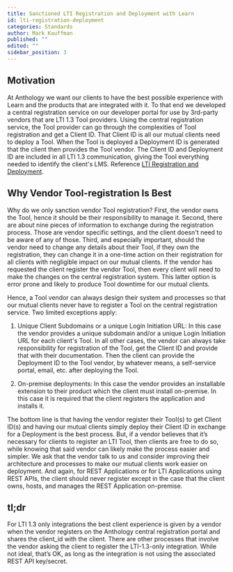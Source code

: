 ```yaml
---
title: Sanctioned LTI Registration and Deployment with Learn
id: lti-registration-deployment
categories: Standards
author: Mark Kauffman
published: ""
edited: ""
sidebar_position: 3
---
```


<VersioningTracker frontMatter={frontMatter}/>

## Motivation

At Anthology we want our clients to have the best possible experience with Learn and the products that are integrated with it. To that end we developed a central registration service on our developer portal for use by 3rd-party vendors that are LTI 1.3 Tool providers. Using the central registration service, the Tool provider can go through the complexities of Tool registration and get a Client ID. That Client ID is all our mutual clients need to deploy a Tool. When the Tool is deployed a Deployment ID is generated that the client then provides the Tool vendor. The Client ID and Deployment ID are included in all LTI 1.3 communication, giving the Tool everything needed to identify the client's LMS. Reference [LTI Registration and Deployment](./lti-registration-and-deployment.md).

## Why Vendor Tool-registration Is Best

Why do we only sanction vendor Tool registration? First, the vendor owns the Tool, hence it should be their responsibility to manage it. Second, there are about nine pieces of information to exchange during the registration process. Those are vendor specific settings, and the client doesn't need to be aware of any of those. Third, and especially important, should the vendor need to change any details about their Tool, if they own the registration, they can change it in a one-time action on their registration for all clients with negligible impact on our mutual clients. If the vendor has requested the client register the vendor Tool, then every client will need to make the changes on the central registration system. This latter option is error prone and likely to produce Tool downtime for our mutual clients.

Hence, a Tool vendor can always design their system and processes so that our mutual clients never have to register a Tool on the central registration service. Two limited exceptions apply:

1. Unique Client Subdomains or a unique Login Initiation URL: In this case the vendor provides a unique subdomain and/or a unique Login Initiation URL for each client's Tool. In all other cases, the vendor can always take responsibility for registration of the Tool, get the Client ID and provide that with their documentation. Then the client can provide the Deployment ID to the Tool vendor, by whatever means, a self-service portal, email, etc. after deploying the Tool.

2. On-premise deployments: In this case the vendor provides an installable extension to their product which the client must install on-premise. In this case it is required that the client registers the application and installs it.

The bottom line is that having the vendor register their Tool(s) to get Client ID(s) and having our mutual clients simply deploy their Client ID in exchange for a Deployment is the best process. But, if a vendor believes that it’s necessary for clients to register an LTI Tool, then clients are free to do so, while knowing that said vendor can likely make the process easier and simpler. We ask that the vendor talk to us and consider improving their architecture and processes to make our mutual clients work easier on deployment. And again, for REST Applications or for LTI Applications using REST APIs, the client should never register except in the case that the client owns, hosts, and manages the REST Application on-premise.

## tl;dr

For LTI 1.3 only integrations the best client experience is given by a vendor when the vendor registers on the Anthology central registration portal and shares the client_id with the client. There are other processes that involve the vendor asking the client to register the LTI-1.3-only integration. While not ideal, that’s OK, as long as the integration is not using the associated REST API key/secret.

<AuthorBox frontMatter={frontMatter}/>
